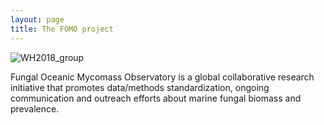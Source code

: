 ```yaml
---
layout: page
title: The FOMO project
---
```


<img src="https://FOMO-project.github.io/assets/img/Group_photo_2018.jpg" alt="WH2018_group" />

Fungal Oceanic Mycomass Observatory is a global collaborative research initiative that promotes data/methods standardization, ongoing communication and outreach efforts about marine fungal biomass and prevalence.

